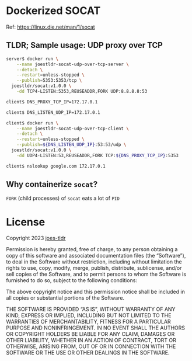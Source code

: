 # Dockerized SOCAT

Ref: https://linux.die.net/man/1/socat

## TLDR; Sample usage: UDP proxy over TCP

```bash
server$ docker run \
    --name joestldr-socat-udp-over-tcp-server \
    --detach \
    --restart=unless-stopped \
    --publish=5353:5353/tcp \
  joestldr/socat:v1.0.0 \
    -dd TCP4-LISTEN:5353,REUSEADDR,FORK UDP:8.8.8.8:53
```
```bash
client$ DNS_PROXY_TCP_IP=172.17.0.1

client$ DNS_LISTEN_UDP_IP=172.17.0.1

client$ docker run \
    --name joestldr-socat-udp-over-tcp-client \
    --detach \
    --restart=unless-stopped \
    --publish=${DNS_LISTEN_UDP_IP}:53:53/udp \
  joestldr/socat:v1.0.0 \
    -dd UDP4-LISTEN:53,REUSEADDR,FORK TCP:${DNS_PROXY_TCP_IP}:5353

client$ nslookup google.com 172.17.0.1
```

## Why containerize `socat`?

`FORK` (child processes) of `socat` eats a lot of `PID`

# License

Copyright 2023 [joes-tldr](https://github.com/joes-tldr)

Permission is hereby granted, free of charge, to any person obtaining a copy of this software and associated documentation files (the “Software”), to deal in the Software without restriction, including without limitation the rights to use, copy, modify, merge, publish, distribute, sublicense, and/or sell copies of the Software, and to permit persons to whom the Software is furnished to do so, subject to the following conditions:

The above copyright notice and this permission notice shall be included in all copies or substantial portions of the Software.

THE SOFTWARE IS PROVIDED “AS IS”, WITHOUT WARRANTY OF ANY KIND, EXPRESS OR IMPLIED, INCLUDING BUT NOT LIMITED TO THE WARRANTIES OF MERCHANTABILITY, FITNESS FOR A PARTICULAR PURPOSE AND NONINFRINGEMENT. IN NO EVENT SHALL THE AUTHORS OR COPYRIGHT HOLDERS BE LIABLE FOR ANY CLAIM, DAMAGES OR OTHER LIABILITY, WHETHER IN AN ACTION OF CONTRACT, TORT OR OTHERWISE, ARISING FROM, OUT OF OR IN CONNECTION WITH THE SOFTWARE OR THE USE OR OTHER DEALINGS IN THE SOFTWARE.
